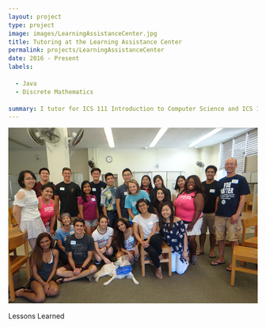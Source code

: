```yaml
---
layout: project
type: project
image: images/LearningAssistanceCenter.jpg
title: Tutoring at the Learning Assistance Center
permalink: projects/LearningAssistanceCenter
date: 2016 - Present
labels:
  
  - Java
  - Discrete Mathematics
  
summary: I tutor for ICS 111 Introduction to Computer Science and ICS 141 Discrete Mathematics for Computer Science. 
---
```


<img class="ui centered middle image" src="../images/LearningAssistanceCenter.jpg">




Lessons Learned










